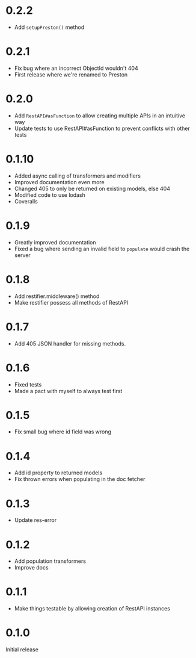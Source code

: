 0.2.2
=====
* Add `setupPreston()` method

0.2.1
=====
* Fix bug where an incorrect ObjectId wouldn't 404
* First release where we're renamed to Preston

0.2.0
=====
* Add `RestAPI#asFunction` to allow creating multiple APIs in an intuitive way
* Update tests to use RestAPI#asFunction to prevent conflicts with other tests

0.1.10
=====
* Added async calling of transformers and modifiers
* Improved documentation even more
* Changed 405 to only be returned on existing models, else 404
* Modified code to use lodash
* Coveralls

0.1.9
=====
* Greatly improved documentation
* Fixed a bug where sending an invalid field to `populate` would crash the server

0.1.8
=====
* Add restifier.middleware() method
* Make restifier possess all methods of RestAPI

0.1.7
=====
* Add 405 JSON handler for missing methods.

0.1.6
=====
* Fixed tests
* Made a pact with myself to always test first

0.1.5
=====
* Fix small bug where id field was wrong

0.1.4
=====
* Add id property to returned models
* Fix thrown errors when populating in the doc fetcher

0.1.3
=====
* Update res-error

0.1.2
=====
* Add population transformers
* Improve docs

0.1.1
=====
* Make things testable by allowing creation of RestAPI instances

0.1.0
=====

Initial release
